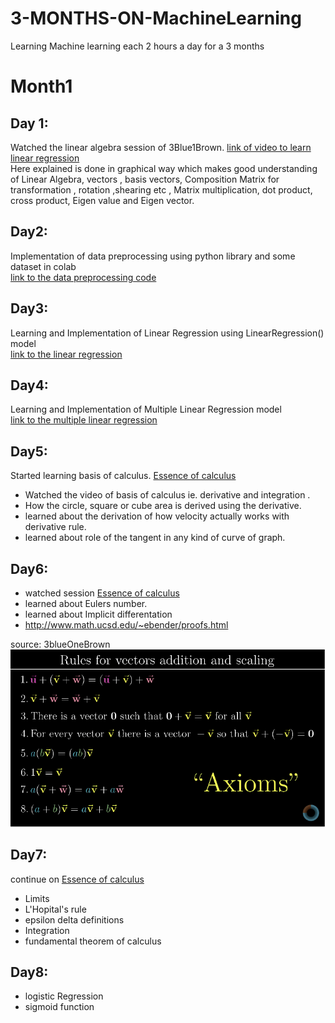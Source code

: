 

# 3-MONTHS-ON-MachineLearning
Learning Machine learning each 2 hours a day for a 3 months 

# Month1
## Day 1: 
Watched the linear algebra session of 3Blue1Brown.
[link of  video to learn linear regression](https://www.youtube.com/watch?v=fNk_zzaMoSs&list=PLZHQObOWTQDPD3MizzM2xVFitgF8hE_ab&index=1) <br>
Here explained is done in graphical way which makes good understanding of Linear Algebra, vectors , basis vectors, Composition Matrix for transformation , rotation ,shearing etc , Matrix multiplication, dot product, cross product, Eigen value and Eigen vector.

## Day2:
Implementation of data preprocessing using python library and some dataset in colab<br>
[link to the data preprocessing code](https://github.com/sub-rat/3-MONTHS-ON-MachineLearning/blob/master/Day2DataPreProcessing.ipynb)

## Day3:
Learning and Implementation of Linear Regression using LinearRegression() model<br>
[link to the linear regression](https://github.com/sub-rat/3-MONTHS-ON-MachineLearning/blob/master/Day3LinearRegression.ipynb)

## Day4: 
Learning and Implementation of Multiple Linear Regression model<Br>
[link to the multiple linear regression ](https://github.com/sub-rat/3-MONTHS-ON-MachineLearning/blob/master/Day4MultipleLinearRegression.ipynb)

## Day5:
Started learning basis of calculus. [Essence of calculus](https://www.youtube.com/watch?v=m2MIpDrF7Es&list=PLZHQObOWTQDMsr9K-rj53DwVRMYO3t5Yr&index=5)
* Watched the video of basis of calculus ie. derivative and integration . 
*  How the circle, square or cube area is derived using the derivative. 
*  learned about the derivation of how velocity actually works with derivative rule. 
* learned about role of the tangent in any kind of curve of graph.

## Day6:
* watched session [Essence of calculus](https://www.youtube.com/watch?v=qb40J4N1fa4&list=PLZHQObOWTQDMsr9K-rj53DwVRMYO3t5Yr&index=6)
* learned about Eulers number. 
* learned about Implicit differentation 
* http://www.math.ucsd.edu/~ebender/proofs.html

source: 3blueOneBrown
<img src="Screen Shot 2020-03-26 at 7.51.07 PM.png" />

## Day7:
continue on [Essence of calculus](https://www.youtube.com/watch?v=qb40J4N1fa4&list=PLZHQObOWTQDMsr9K-rj53DwVRMYO3t5Yr&index=6)
* Limits
* L'Hopital's rule
* epsilon delta definitions 
* Integration
* fundamental theorem of calculus

## Day8:
* logistic Regression
* sigmoid function
